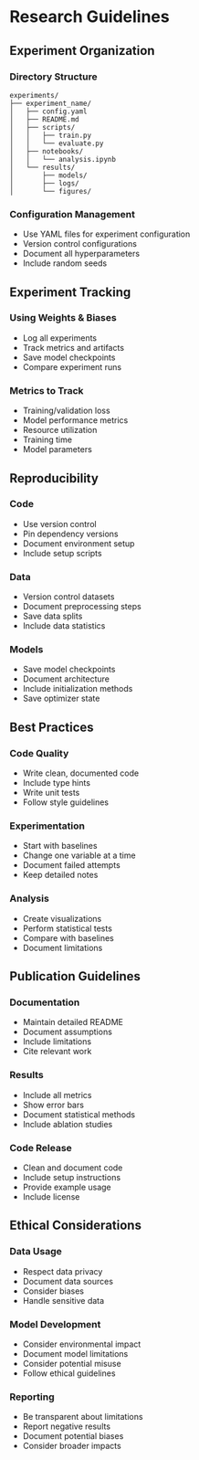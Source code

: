# Research Guidelines

## Experiment Organization

### Directory Structure

```plain
experiments/
├── experiment_name/
│   ├── config.yaml
│   ├── README.md
│   ├── scripts/
│   │   ├── train.py
│   │   └── evaluate.py
│   ├── notebooks/
│   │   └── analysis.ipynb
│   └── results/
│       ├── models/
│       ├── logs/
│       └── figures/
```

### Configuration Management

- Use YAML files for experiment configuration
- Version control configurations
- Document all hyperparameters
- Include random seeds

## Experiment Tracking

### Using Weights & Biases

- Log all experiments
- Track metrics and artifacts
- Save model checkpoints
- Compare experiment runs

### Metrics to Track

- Training/validation loss
- Model performance metrics
- Resource utilization
- Training time
- Model parameters

## Reproducibility

### Code

- Use version control
- Pin dependency versions
- Document environment setup
- Include setup scripts

### Data

- Version control datasets
- Document preprocessing steps
- Save data splits
- Include data statistics

### Models

- Save model checkpoints
- Document architecture
- Include initialization methods
- Save optimizer state

## Best Practices

### Code Quality

- Write clean, documented code
- Include type hints
- Write unit tests
- Follow style guidelines

### Experimentation

- Start with baselines
- Change one variable at a time
- Document failed attempts
- Keep detailed notes

### Analysis

- Create visualizations
- Perform statistical tests
- Compare with baselines
- Document limitations

## Publication Guidelines

### Documentation

- Maintain detailed README
- Document assumptions
- Include limitations
- Cite relevant work

### Results

- Include all metrics
- Show error bars
- Document statistical methods
- Include ablation studies

### Code Release

- Clean and document code
- Include setup instructions
- Provide example usage
- Include license

## Ethical Considerations

### Data Usage

- Respect data privacy
- Document data sources
- Consider biases
- Handle sensitive data

### Model Development

- Consider environmental impact
- Document model limitations
- Consider potential misuse
- Follow ethical guidelines

### Reporting

- Be transparent about limitations
- Report negative results
- Document potential biases
- Consider broader impacts
